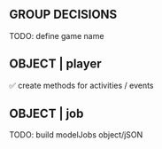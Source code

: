 ## **GROUP DECISIONS** 

TODO: define game name

## **OBJECT** | player

✅ create methods for activities / events

## **OBJECT** | job

TODO: build modelJobs object/jSON